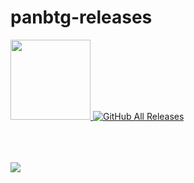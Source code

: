 # panbtg-releases
<a href="https://github.com/TheArmagan/panbtg-releases/releases/latest">
<img width="128" src="https://da-box.herokuapp.com/&1603291592580-7ju_mdbFatB5FzcJ-dlbtn.png">
</a>
<a href="https://github.com/TheArmagan/EasyImage/panbtg-releases">
<img alt="GitHub All Releases" src="https://img.shields.io/github/downloads/TheArmagan/panbtg-releases/total?logo=github&style=for-the-badge">
</a>
<br><br>

<br><br>
<img src="https://cdn.discordapp.com/attachments/775348843696357388/775689219418619924/unknown.png">

